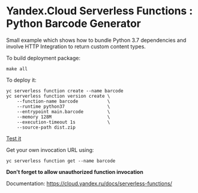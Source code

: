 # Yandex.Cloud Serverless Functions : Python Barcode Generator

Small example which shows how to bundle Python 3.7 dependencies
and involve HTTP Integration to return custom content types.

To build deployment package:

    make all

To deploy it:

    yc serverless function create --name barcode
    yc serverless function version create \
        --function-name barcode           \
        --runtime python37                \
        --entrypoint main.barcode         \
        --memory 128M                     \
        --execution-timeout 1s            \
        --source-path dist.zip

[Test it](https://functions.yandexcloud.net/d4ebju6dj7mm3d6vj651)

Get your own invocation URL using:

    yc serverless function get --name barcode

**Don't forget to allow unauthorized function invocation**

Documentation: https://cloud.yandex.ru/docs/serverless-functions/
